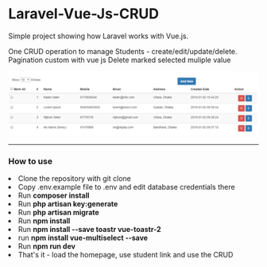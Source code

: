 # Laravel-Vue-Js-CRUD

Simple project showing how Laravel works with Vue.js.

One CRUD operation to manage Students - create/edit/update/delete.
Pagination custom with vue js
Delete marked selected muliple value


![Test Image 7](https://github.com/nischup/Laravel-Vue-Js-CRUD/blob/master/screen1.PNG)

<hr>

<h3> How to use </h3>
<li> Clone the repository with git clone </li> 
<li> Copy .env.example file to .env and edit database credentials there </li>
<li> Run <strong> composer install </strong> </li>
<li> Run <strong> php artisan key:generate </strong> </li>
<li> Run <strong> php artisan migrate </strong> </li>
<li> Run <strong> npm install </strong> </li>
<li> Run <strong> npm install --save toastr vue-toastr-2 </strong> </li>
<li> run <strong> npm install vue-multiselect --save </strong> </li>
<li> Run <strong> npm run dev </strong> </li>
<li> That's it - load the homepage, use student link and use the CRUD </li>
